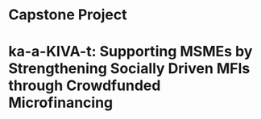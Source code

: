 # Capstone Project
# ka-a-KIVA-t: Supporting MSMEs by Strengthening Socially Driven MFIs through Crowdfunded Microfinancing
